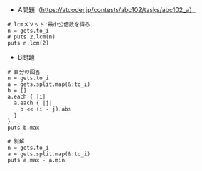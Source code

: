- A問題（https://atcoder.jp/contests/abc102/tasks/abc102_a）

```
# lcmメソッド:最小公倍数を得る
n = gets.to_i
# puts 2.lcm(n)
puts n.lcm(2)
```

- B問題
```
# 自分の回答
n = gets.to_i
a = gets.split.map(&:to_i)
b = []
a.each { |i|
  a.each { |j|
    b << (i - j).abs
  }
}
puts b.max

# 別解
n = gets.to_i
a = gets.split.map(&:to_i)
puts a.max - a.min
```
